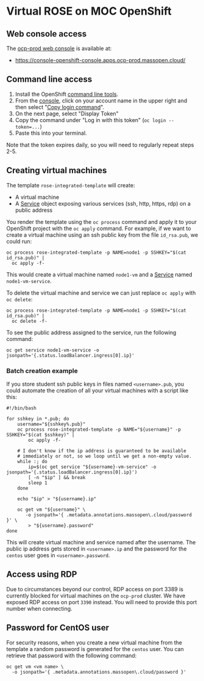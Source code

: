# Virtual ROSE on MOC OpenShift

## Web console access

The [ocp-prod web console][console] is available at:

- https://console-openshift-console.apps.ocp-prod.massopen.cloud/

[console]: https://console-openshift-console.apps.ocp-prod.massopen.cloud/

## Command line access

1. Install the OpenShift [command line tools][cli].
2. From the [console][], click on your account name in the upper
   right and then select "[Copy login command][login]".
3. On the next page, select "Display Token"
4. Copy the command under "Log in with this token" (`oc login
   --token=...`)
5. Paste this into your terminal.

Note that the token expires daily, so you will need to regularly repeat steps
2-5.

[cli]: https://console-openshift-console.apps.ocp-prod.massopen.cloud/command-line-tools
[login]: https://oauth-openshift.apps.ocp-prod.massopen.cloud/oauth/token/request

## Creating virtual machines

The template `rose-integrated-template` will create:

- A virtual machine
- A [Service][] object exposing various services (ssh, http, https,
  rdp) on a public address

[service]: https://kubernetes.io/docs/concepts/services-networking/service/

You render the template using the `oc process` command and apply it to
your OpenShift project with the `oc apply` command.  For example, if
we want to create a virtual machine using an ssh public
key from the file `id_rsa.pub`, we could run:

```
oc process rose-integrated-template -p NAME=node1 -p SSHKEY="$(cat id_rsa.pub)" |
  oc apply -f-
```

This would create a virtual machine named `node1-vm` and a [Service][]
named `node1-vm-service`.

To delete the virtual machine and service we can just replace `oc
apply` with `oc delete`:

```
oc process rose-integrated-template -p NAME=node1 -p SSHKEY="$(cat id_rsa.pub)" |
  oc delete -f-
```

To see the public address assigned to the service, run the following
command:

```
oc get service node1-vm-service -o jsonpath='{.status.loadBalancer.ingress[0].ip}'
```

### Batch creation example

If you store student ssh public keys in files named `<username>.pub`,
you could automate the creation of all your virtual machines with a
script like this:

```
#!/bin/bash

for sshkey in *.pub; do
    username="${sshkey%.pub}"
    oc process rose-integrated-template -p NAME="${username}" -p SSHKEY="$(cat $sshkey)" |
        oc apply -f-

    # I don't know if the ip address is guaranteed to be available
    # immediately or not, so we loop until we get a non-empty value.
    while :; do
        ip=$(oc get service "${username}-vm-service" -o jsonpath='{.status.loadBalancer.ingress[0].ip}')
        [ -n "$ip" ] && break
        sleep 1
    done

    echo "$ip" > "${username}.ip"

    oc get vm "${username}" \
       -o jsonpath='{ .metadata.annotations.massopen\.cloud/password }' \
        > "${username}.password"
done
```

This will create virtual machine and service named after the username.
The public ip address gets stored in `<username>.ip` and the password
for the `centos` user goes in `<username>.password`.

## Access using RDP

Due to circumstances beyond our control, RDP access on port 3389 is
currently blocked for virtual machines on the `ocp-prod` cluster. We
have exposed RDP access on port `3390` instead. You will need to
provide this port number when connecting.

## Password for CentOS user

For security reasons, when you create a new virtual machine from the
template a random password is generated for the `centos` user. You can
retrieve that password with the following command:

```
oc get vm <vm name> \
  -o jsonpath='{ .metadata.annotations.massopen\.cloud/password }'
```
